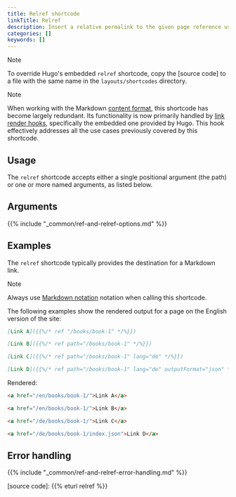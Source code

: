 ```yaml
---
title: Relref shortcode
linkTitle: Relref
description: Insert a relative permalink to the given page reference using the relref shortcode.
categories: []
keywords: []
---
```


> [!note]
> To override Hugo's embedded `relref` shortcode, copy the [source code] to a file with the same name in the `layouts/shortcodes` directory.

> [!note]
> When working with the Markdown [content format], this shortcode has become largely redundant. Its functionality is now primarily handled by [link render hooks], specifically the embedded one provided by Hugo. This hook effectively addresses all the use cases previously covered by this shortcode.

## Usage

The `relref` shortcode accepts either a single positional argument (the path) or one or more named arguments, as listed below.

## Arguments

{{% include "_common/ref-and-relref-options.md" %}}

## Examples

The `relref` shortcode typically provides the destination for a Markdown link.

> [!note]
> Always use [Markdown notation] notation when calling this shortcode.

The following examples show the rendered output for a page on the English version of the site:

```md
[Link A]({{%/* ref "/books/book-1" */%}})

[Link B]({{%/* ref path="/books/book-1" */%}})

[Link C]({{%/* ref path="/books/book-1" lang="de" */%}})

[Link D]({{%/* ref path="/books/book-1" lang="de" outputFormat="json" */%}})
```

Rendered:

```html
<a href="/en/books/book-1/">Link A</a>

<a href="/en/books/book-1/">Link B</a>

<a href="/de/books/book-1/">Link C</a>

<a href="/de/books/book-1/index.json">Link D</a>
```

## Error handling

{{% include "_common/ref-and-relref-error-handling.md" %}}

[content format]: /content-management/formats/
[link render hooks]: /render-hooks/links/
[Markdown notation]: /content-management/shortcodes/#notation
[source code]: {{% eturl relref %}}
